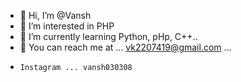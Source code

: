 - 👋 Hi, I’m @Vansh
- 👀 I’m interested in PHP
- 🌱 I’m currently learning Python, pHp, C++..
- 🎯 You can reach me at ... vk2207419@gmail.com ...
-     Instagram ... vansh030308
